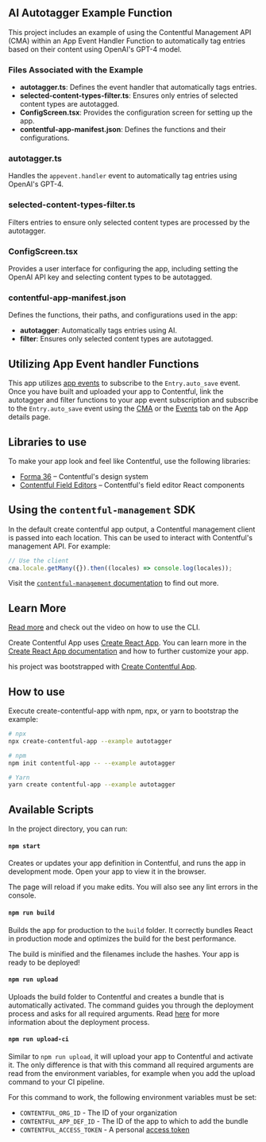 ## AI Autotagger Example Function

This project includes an example of using the Contentful Management API (CMA) within an App Event Handler Function to automatically tag entries based on their content using OpenAI's GPT-4 model.

### Files Associated with the Example

- **autotagger.ts**: Defines the event handler that automatically tags entries.
- **selected-content-types-filter.ts**: Ensures only entries of selected content types are autotagged.
- **ConfigScreen.tsx**: Provides the configuration screen for setting up the app.
- **contentful-app-manifest.json**: Defines the functions and their configurations.

### autotagger.ts

Handles the `appevent.handler` event to automatically tag entries using OpenAI's GPT-4.

### selected-content-types-filter.ts

Filters entries to ensure only selected content types are processed by the autotagger.

### ConfigScreen.tsx

Provides a user interface for configuring the app, including setting the OpenAI API key and selecting content types to be autotagged.

### contentful-app-manifest.json

Defines the functions, their paths, and configurations used in the app:

- **autotagger**: Automatically tags entries using AI.
- **filter**: Ensures only selected content types are autotagged.

## Utilizing App Event handler Functions

This app utilizes [app events](https://www.contentful.com/developers/docs/extensibility/app-framework/app-events/) to subscribe to the `Entry.auto_save` event. Once you have built and uploaded your app to Contentful, link the autotagger and filter functions to your app event subscription and subscribe to the `Entry.auto_save` event using the [CMA](https://www.contentful.com/developers/docs/references/content-management-api/#/reference/app-event-subscriptions/app-event-subscription/update-or-subscribe-to-events/console/js-plain) or the [Events](https://app.contentful.com/deeplink?link=app-definition&tab=events) tab on the App details page.

## Libraries to use

To make your app look and feel like Contentful, use the following libraries:

- [Forma 36](https://f36.contentful.com/) – Contentful's design system
- [Contentful Field Editors](https://www.contentful.com/developers/docs/extensibility/field-editors/) – Contentful's field editor React components

## Using the `contentful-management` SDK

In the default create contentful app output, a Contentful management client is passed into each location. This can be used to interact with Contentful's management API. For example:

```js
// Use the client
cma.locale.getMany({}).then((locales) => console.log(locales));
```

Visit the [`contentful-management` documentation](https://www.contentful.com/developers/docs/extensibility/app-framework/sdk/#using-the-contentful-management-library) to find out more.

## Learn More

[Read more](https://www.contentful.com/developers/docs/extensibility/app-framework/create-contentful-app/) and check out the video on how to use the CLI.

Create Contentful App uses [Create React App](https://create-react-app.dev/). You can learn more in the [Create React App documentation](https://facebook.github.io/create-react-app/docs/getting-started) and how to further customize your app.

his project was bootstrapped with [Create Contentful App](https://github.com/contentful/create-contentful-app).

## How to use

Execute create-contentful-app with npm, npx, or yarn to bootstrap the example:

```bash
# npx
npx create-contentful-app --example autotagger

# npm
npm init contentful-app -- --example autotagger

# Yarn
yarn create contentful-app --example autotagger
```

## Available Scripts

In the project directory, you can run:

#### `npm start`

Creates or updates your app definition in Contentful, and runs the app in development mode.
Open your app to view it in the browser.

The page will reload if you make edits.
You will also see any lint errors in the console.

#### `npm run build`

Builds the app for production to the `build` folder.
It correctly bundles React in production mode and optimizes the build for the best performance.

The build is minified and the filenames include the hashes.
Your app is ready to be deployed!

#### `npm run upload`

Uploads the build folder to Contentful and creates a bundle that is automatically activated.
The command guides you through the deployment process and asks for all required arguments.
Read [here](https://www.contentful.com/developers/docs/extensibility/app-framework/create-contentful-app/#deploy-with-contentful) for more information about the deployment process.

#### `npm run upload-ci`

Similar to `npm run upload`, it will upload your app to Contentful and activate it. The only difference is that with this command all required arguments are read from the environment variables, for example when you add the upload command to your CI pipeline.

For this command to work, the following environment variables must be set:

- `CONTENTFUL_ORG_ID` - The ID of your organization
- `CONTENTFUL_APP_DEF_ID` - The ID of the app to which to add the bundle
- `CONTENTFUL_ACCESS_TOKEN` - A personal [access token](https://www.contentful.com/developers/docs/references/content-management-api/#/reference/personal-access-tokens)
